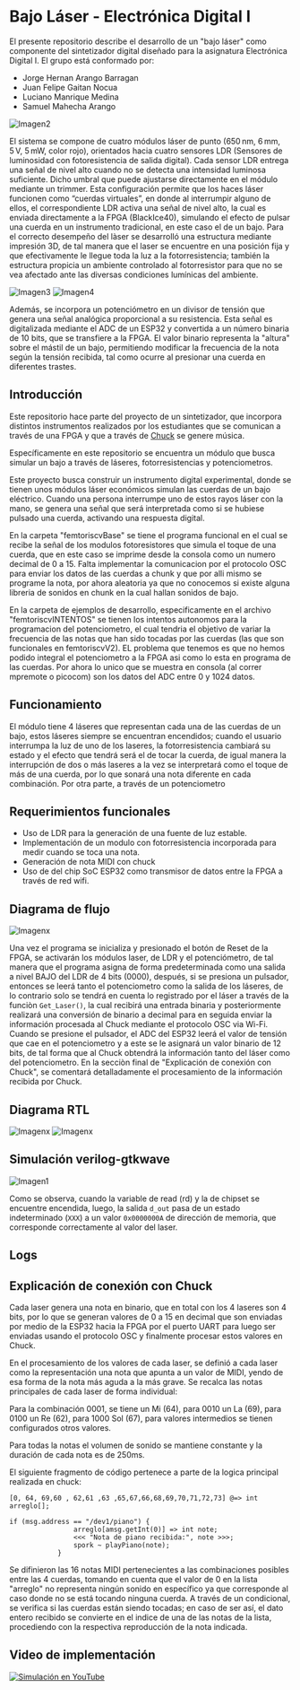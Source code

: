 # Bajo Láser - Electrónica Digital I

El presente repositorio describe el desarrollo de un "bajo láser" como componente del sintetizador digital diseñado para la asignatura Electrónica Digital I. El grupo está conformado por:

- Jorge Hernan Arango Barragan
- Juan Felipe Gaitan Nocua
- Luciano Manrique Medina
- Samuel Mahecha Arango

![Imagen2](Impresion3D.jpeg)

El sistema se compone de cuatro módulos láser de punto (650 nm, 6 mm, 5 V, 5 mW, color rojo), orientados hacia cuatro sensores LDR (Sensores de luminosidad con fotoresistencia de salida digital). Cada sensor LDR entrega una señal de nivel alto cuando no se detecta una intensidad luminosa suficiente. Dicho umbral que puede ajustarse directamente en el módulo mediante un trimmer. Esta configuración permite que los haces láser funcionen como “cuerdas virtuales”, en donde al interrumpir alguno de ellos, el correspondiente LDR activa una señal de nivel alto, la cual es enviada directamente a la FPGA (BlackIce40), simulando el efecto de pulsar una cuerda en un instrumento tradicional, en este caso el de un bajo. Para el correcto desempeño del làser se desarrolló una estructura mediante impresión 3D, de tal manera que el laser se encuentre en una posición fija y que efectivamente le llegue toda la luz a la fotorresistencia; también la estructura propicia un ambiente controlado al fotorresistor para que no se vea afectado ante las diversas condiciones lumínicas del ambiente.

![Imagen3](Fussion.jpeg)
![Imagen4](Tapa.jpeg)

Además, se incorpora un potenciómetro en un divisor de tensión que genera una señal analógica proporcional a su resistencia. Esta señal es digitalizada mediante el ADC de un ESP32 y convertida a un número binaria de 10 bits, que se transfiere a la FPGA. El valor binario representa la "altura" sobre el mástil de un bajo, permitiendo modificar la frecuencia de la nota según la tensión recibida, tal como ocurre al presionar una cuerda en diferentes trastes. 

## Introducción

Este repositorio hace parte del proyecto de un sintetizador, que incorpora distintos instrumentos realizados por los estudiantes que se comunican a través de una FPGA y que a través de [Chuck](https://github.com/ccrma/chuck) se genere música.

Específicamente en este repositorio se encuentra un módulo que busca simular un bajo a través de láseres, fotorresistencias y potenciometros.

Este proyecto busca construir un instrumento digital experimental, donde se tienen unos módulos láser económicos simulan las cuerdas de un bajo eléctrico. Cuando una persona interrumpe uno de estos rayos láser con la mano, se genera una señal que será interpretada como si se hubiese pulsado una cuerda, activando una respuesta digital.

En la carpeta "femtoriscvBase" se tiene el programa funcional en el cual se recibe la señal de los modulos fotoresistores que simula el toque de una cuerda, que en este caso se imprime desde la consola como un numero decimal de 0 a 15. Falta implementar la comunicacion por el protocolo OSC para enviar los datos de las cuerdas a chunk y que por alli mismo se programe la nota, por ahora aleatoria ya que no conocemos si existe alguna libreria de sonidos en chunk en la cual hallan sonidos de bajo.

En la carpeta de ejemplos de desarrollo, especificamente en el archivo "femtoriscvINTENTOS" se tienen los intentos autonomos para la programacion del potenciometro, el cual tendria el objetivo de variar la frecuencia de las notas que han sido tocadas por las cuerdas (las que son funcionales en femtoriscvV2). EL problema que tenemos es que no hemos podido integral el potenciometro a la FPGA asi como lo esta en programa de las cuerdas. Por ahora lo unico que se muestra en consola (al correr mpremote o picocom) son los datos del ADC entre 0 y 1024 datos.

## Funcionamiento 

El módulo tiene 4 láseres que representan cada una de las cuerdas de un bajo, estos láseres siempre se encuentran encendidos; cuando el usuario interrumpa la luz de uno de los laseres, la fotorresistencia cambiará su estado y el efecto que tendrá será el de tocar la cuerda, de igual manera la interrupción de dos o más laseres a la vez se interpretará como el toque de más de una cuerda, por lo que sonará una nota diferente en cada combinación. 
Por otra parte, a través de un potenciometro

## Requerimientos funcionales

- Uso de LDR para la generación de una fuente de luz estable.
- Implementación de un modulo con fotorresistencia incorporada para medir cuando se toca una nota.
- Generación de nota MIDI con chuck
- Uso de del chip SoC ESP32 como transmisor de datos entre la FPGA a través de red wifi.

## Diagrama de flujo

![Imagenx](Flujo.png)

Una vez el programa se inicializa y presionado el botón de Reset de la FPGA, se activarán los módulos laser, de LDR y el potenciómetro, de tal manera que el programa asigna de forma predeterminada como una salida a nivel BAJO del LDR de 4 bits (0000), después, si se presiona un pulsador, entonces se leerá tanto el potenciometro como la salida de los láseres, de lo contrario solo se tendrá en cuenta lo registrado por el láser a través de la funciòn `Get_Laser()`, la cual recibirá una entrada binaria y posteriormente realizará una conversión de binario a decimal para en seguida enviar la información procesada al Chuck mediante el protocolo OSC via Wi-Fi. Cuando se presione el pulsador, el ADC del ESP32 leerá el valor de tensión que cae en el potenciometro y a este se le asignará un valor binario de 12 bits, de tal forma que al Chuck obtendrá la información tanto del láser como del potenciometro. En la secciòn final de "Explicación de conexión con Chuck", se comentará detalladamente el procesamiento de la información recibida por Chuck.

## Diagrama RTL

![Imagenx](sim/SOC.svg)
![Imagenx](sim/perip_laser.svg)


## Simulación verilog-gtkwave

![Imagen1](Testbench.png)

Como se observa, cuando la variable de read (rd) y la de chipset se encuentre encendida, luego, la salida `d_out` pasa de un estado indeterminado (`XXX`) a un valor `0x0000000A` de dirección de memoria, que corresponde correctamente al valor del laser.

## Logs


## Explicación de conexión con Chuck

Cada laser genera una nota en binario, que en total con los 4 laseres son 4 bits, por lo que se generan valores de 0 a 15 en decimal que son enviadas por medio de la ESP32 hacia la FPGA por el puerto UART para luego ser enviadas usando el protocolo OSC y finalmente procesar estos valores en Chuck.

En el procesamiento de los valores de cada laser, se definió a cada laser como la representación una nota que apunta a un valor de MIDI, yendo de esa forma de la nota más aguda a la más grave. Se recalca las notas principales de cada laser de forma individual: 

Para la combinación 0001, se tiene un Mi (64), para 0010 un La (69), para 0100 un Re (62), para 1000 Sol (67), para valores intermedios se tienen configurados otros valores.

Para todas la notas el volumen de sonido se mantiene constante y la duración de cada nota es de 250ms.

El siguiente fragmento de código pertenece a parte de la logica principal realizada en chuck:

```
[0, 64, 69,60 , 62,61 ,63 ,65,67,66,68,69,70,71,72,73] @=> int arreglo[];

if (msg.address == "/dev1/piano") {
                arreglo[amsg.getInt(0)] => int note;
                <<< "Nota de piano recibida:", note >>>;
                spork ~ playPiano(note);
            }
```

Se difinieron las 16 notas MIDI pertenecientes a las combinaciones posibles entre las 4 cuerdas, tomando en cuenta que el valor de 0 en la lista "arreglo" no representa ningún sonido en específico ya que corresponde al caso donde no se está tocando ninguna cuerda. A través de un condicional, se verifica si las cuerdas están siendo tocadas; en caso de ser así, el dato entero recibido se convierte en el indice de una de las notas de la lista, procediendo con la respectiva reproducción de la nota indicada.

## Video de implementación

[![Simulación en YouTube](https://i9.ytimg.com/vi/qhPJnRK_2KU/mqdefault.jpg?sqp=CIDvhcQG-oaymwEmCMACELQB8quKqQMa8AEB-AH-CYAC0AWKAgwIABABGGUgWyhVMA8=&rs=AOn4CLCZzcg2YZVcfGauWZhHsELkmgbnMA)]([https://youtu.be/wSBYV9-H8Fc](https://youtu.be/qhPJnRK_2KU))





